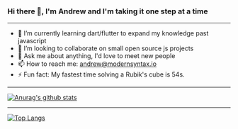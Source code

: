 ### Hi there 👋, I'm Andrew and I'm taking it one step at a time

---

- 🌱 I’m currently learning dart/flutter to expand my knowledge past javascript
- 👯 I’m looking to collaborate on small open source js projects
- 💬 Ask me about anything, I'd love to meet new people
- 📫 How to reach me: andrew@modernsyntax.io
- ⚡ Fun fact: My fastest time solving a Rubik's cube is 54s.

---

[![Anurag's github stats](https://github-readme-stats.vercel.app/api?username=xeroneon&theme=prussian&show_icons=true)](https://github.com/anuraghazra/github-readme-stats)

---

[![Top Langs](https://github-readme-stats.vercel.app/api/top-langs/?username=xeroneon&theme=prussian&layout=compact)](https://github.com/anuraghazra/github-readme-stats)
